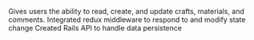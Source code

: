 Gives users the ability to read, create, and update crafts, materials, and comments.
Integrated redux middleware to respond to and modify state change 
Created Rails API to handle data persistence
